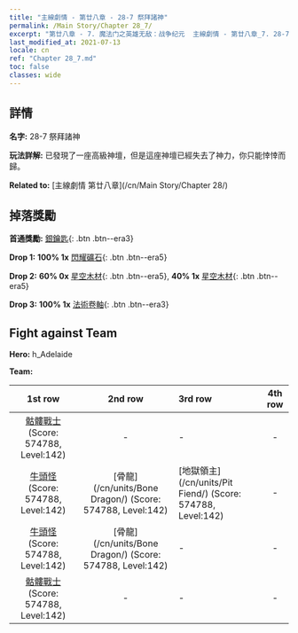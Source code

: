 ```yaml
---
title: "主線劇情 - 第廿八章 - 28-7 祭拜諸神"
permalink: /Main Story/Chapter 28_7/
excerpt: "第廿八章 - 7. 魔法门之英雄无敌：战争纪元  主線劇情 - 第廿八章_7. 28-7 祭拜諸神"
last_modified_at: 2021-07-13
locale: cn
ref: "Chapter 28_7.md"
toc: false
classes: wide
---
```


## 詳情

 **名字:** 28-7 祭拜諸神

 **玩法詳解:** 已發現了一座高級神壇，但是這座神壇已經失去了神力，你只能悻悻而歸。

 **Related to:** [主線劇情 第廿八章](/cn/Main Story/Chapter 28/)

## 掉落獎勵

 **首通獎勵:** [銀鑰匙](/cn/Items/con_693/){: .btn .btn--era3}

 **Drop 1:** **100% 1x** [閃耀礦石](/cn/Items/mat_96/){: .btn .btn--era5}

 **Drop 2:** **60% 0x** [星空木材](/cn/Items/mat_90/){: .btn .btn--era5}, **40% 1x** [星空木材](/cn/Items/mat_90/){: .btn .btn--era5}

 **Drop 3:** **100% 1x** [法術卷軸](/cn/Items/con_694/){: .btn .btn--era3}


## Fight against Team
 **Hero:** h_Adelaide

 **Team:**


  | 1st row | 2nd row | 3rd row | 4th row |
  |:----:|:----:|:----|:----:|
  | [骷髏戰士](/cn/units/Skeleton/) (Score: 574788, Level:142)  | - | - | - |
  | [牛頭怪](/cn/units/Minotaur/) (Score: 574788, Level:142)  | [骨龍](/cn/units/Bone Dragon/) (Score: 574788, Level:142)  | [地獄領主](/cn/units/Pit Fiend/) (Score: 574788, Level:142)  | - |
  | [牛頭怪](/cn/units/Minotaur/) (Score: 574788, Level:142)  | [骨龍](/cn/units/Bone Dragon/) (Score: 574788, Level:142)  | - | - |
  | [骷髏戰士](/cn/units/Skeleton/) (Score: 574788, Level:142)  | - | - | - |


